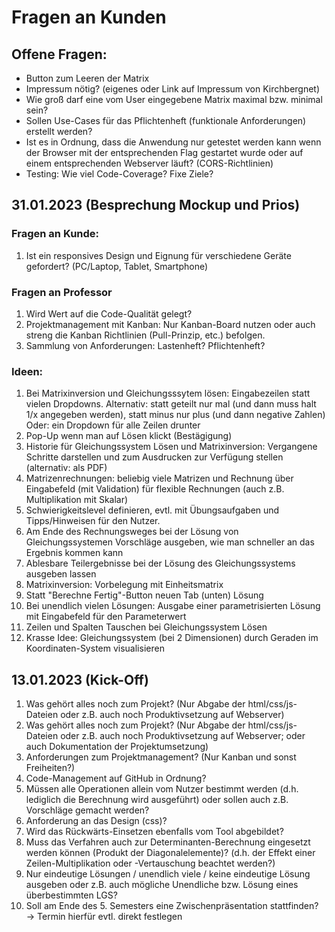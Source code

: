# Fragen an Kunden

## Offene Fragen:
- Button zum Leeren der Matrix
- Impressum nötig? (eigenes oder Link auf Impressum von Kirchbergnet)
- Wie groß darf eine vom User eingegebene Matrix maximal bzw. minimal sein?
- Sollen Use-Cases für das Pflichtenheft (funktionale Anforderungen) erstellt werden?
- Ist es in Ordnung, dass die Anwendung nur getestet werden kann wenn der Browser mit der entsprechenden Flag gestartet wurde oder auf einem entsprechenden Webserver     läuft? (CORS-Richtlinien)
- Testing: Wie viel Code-Coverage? Fixe Ziele? 

## 31.01.2023 (Besprechung Mockup und Prios)
### Fragen an Kunde:
1. Ist ein responsives Design und Eignung für verschiedene Geräte gefordert? (PC/Laptop, Tablet, Smartphone)

### Fragen an Professor
1. Wird Wert auf die Code-Qualität gelegt?
2. Projektmanagement mit Kanban: Nur Kanban-Board nutzen oder auch streng die Kanban Richtlinien (Pull-Prinzip, etc.) befolgen.
3. Sammlung von Anforderungen: Lastenheft? Pflichtenheft?

### Ideen:
1. Bei Matrixinversion und Gleichungsssytem lösen: Eingabezeilen statt vielen Dropdowns. Alternativ: statt geteilt nur mal (und dann muss halt 1/x angegeben werden), statt minus nur plus (und dann negative Zahlen) Oder: ein Dropdown für alle Zeilen drunter
2. Pop-Up wenn man auf Lösen klickt (Bestägigung)
2. Historie für Gleichungssystem Lösen und Matrixinversion: Vergangene Schritte darstellen und zum Ausdrucken zur Verfügung stellen (alternativ: als PDF)
2. Matrizenrechnungen: beliebig viele Matrizen und Rechnung über Eingabefeld (mit Validation) für flexible Rechnungen (auch z.B. Multiplikation mit Skalar)
3. Schwierigkeitslevel definieren, evtl. mit Übungsaufgaben und Tipps/Hinweisen für den Nutzer.
4. Am Ende des Rechnungsweges bei der Lösung von Gleichungssystemen Vorschläge ausgeben, wie man schneller an das Ergebnis kommen kann
5. Ablesbare Teilergebnisse bei der Lösung des Gleichungssystems ausgeben lassen
6. Matrixinversion: Vorbelegung mit Einheitsmatrix
7. Statt "Berechne Fertig"-Button neuen Tab (unten) Lösung
8. Bei unendlich vielen Lösungen: Ausgabe einer parametrisierten Lösung mit Eingabefeld für den Parameterwert
9. Zeilen und Spalten Tauschen bei Gleichungssystem Lösen
8. Krasse Idee: Gleichungssystem (bei 2 Dimensionen) durch Geraden im Koordinaten-System visualisieren


## 13.01.2023 (Kick-Off)
1. Was gehört alles noch zum Projekt? (Nur Abgabe der html/css/js-Dateien oder z.B. auch noch Produktivsetzung auf Webserver)
2. Was gehört alles noch zum Projekt? (Nur Abgabe der html/css/js-Dateien oder z.B. auch noch Produktivsetzung auf Webserver; oder auch Dokumentation der Projektumsetzung)
3. Anforderungen zum Projektmanagement? (Nur Kanban und sonst Freiheiten?)
4. Code-Management auf GitHub in Ordnung?
5. Müssen alle Operationen allein vom Nutzer bestimmt werden (d.h. lediglich die Berechnung wird ausgeführt) oder sollen auch z.B. Vorschläge gemacht werden?
6. Anforderung an das Design (css)?
7. Wird das Rückwärts-Einsetzen ebenfalls vom Tool abgebildet?
8. Muss das Verfahren auch zur Determinanten-Berechnung eingesetzt werden können (Produkt der Diagonalelemente)? (d.h. der Effekt einer Zeilen-Multiplikation oder -Vertauschung beachtet werden?)
9. Nur eindeutige Lösungen / unendlich viele / keine eindeutige Lösung ausgeben oder z.B. auch mögliche Unendliche bzw. Lösung eines überbestimmten LGS?
10. Soll am Ende des 5. Semesters eine Zwischenpräsentation stattfinden? → Termin hierfür evtl. direkt festlegen
